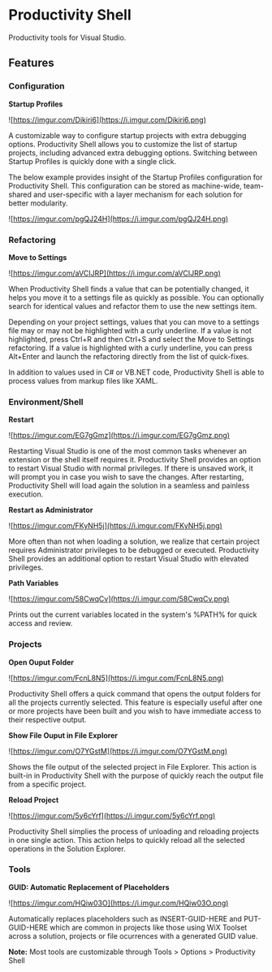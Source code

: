 #  Productivity Shell

Productivity tools for Visual Studio.

## Features

### Configuration

**Startup Profiles**

![https://imgur.com/Dikiri6](https://i.imgur.com/Dikiri6.png)

A customizable way to configure startup projects with extra debugging options. Productivity Shell allows you to customize the list of startup projects, including advanced extra debugging options. Switching between Startup Profiles is quickly done with a single click. 

The below example provides insight of the Startup Profiles configuration for Productivity Shell. This configuration can be stored as machine-wide, team-shared and user-specific with a layer mechanism for each solution for better modularity.

![https://imgur.com/pgQJ24H](https://i.imgur.com/pgQJ24H.png)

### Refactoring

**Move to Settings**

![https://imgur.com/aVCIJRP](https://i.imgur.com/aVCIJRP.png)

When Productivity Shell finds a value that can be potentially changed, it helps you move it to a settings file as quickly as possible. You can optionally search for identical values and refactor them to use the new settings item.

Depending on your project settings, values that you can move to a settings file may or may not be highlighted with a curly underline. If a value is not highlighted, press Ctrl+R and then Ctrl+S and select the Move to Settings refactoring. If a value is highlighted with a curly underline, you can press Alt+Enter and launch the refactoring directly from the list of quick-fixes.

In addition to values used in C# or VB.NET code, Productivity Shell is able to process values from markup files like XAML.

### Environment/Shell

**Restart**

![https://imgur.com/EG7gGmz](https://i.imgur.com/EG7gGmz.png)

Restarting Visual Studio is one of the most common tasks whenever an extension or the shell itself requires it. Productivity Shell provides an option to restart Visual Studio with normal privileges. If there is unsaved work, it will prompt you in case you wish to save the changes. After restarting, Productivity Shell will load again the solution in a seamless and painless execution.

**Restart as Administrator**

![https://imgur.com/FKyNH5j](https://i.imgur.com/FKyNH5j.png)

More often than not when loading a solution, we realize that certain project requires Administrator privileges to be debugged or executed. Productivity Shell provides an additional option to restart Visual Studio with elevated privileges.

**Path Variables**

![https://imgur.com/58CwqCv](https://i.imgur.com/58CwqCv.png)

Prints out the current variables located in the system's %PATH% for quick access and review.

### Projects

**Open Ouput Folder**

![https://imgur.com/FcnL8N5](https://i.imgur.com/FcnL8N5.png)

Productivity Shell offers a quick command that opens the output folders for all the projects currently selected. This feature is especially useful after one or more projects have been built and you wish to have immediate access to their respective output.

**Show File Ouput in File Explorer**

![https://imgur.com/O7YGstM](https://i.imgur.com/O7YGstM.png)

Shows the file output of the selected project in File Explorer. This action is built-in in Productivity Shell with the purpose of quickly reach the output file from a specific project.

**Reload Project**

![https://imgur.com/5y6cYrf](https://i.imgur.com/5y6cYrf.png)

Productivity Shell simplies the process of unloading and reloading projects in one single action. This action helps to quickly reload all the selected operations in the Solution Explorer.

### Tools

**GUID: Automatic Replacement of Placeholders**

![https://imgur.com/HQiw03O](https://i.imgur.com/HQiw03O.png)

Automatically replaces placeholders such as INSERT-GUID-HERE and PUT-GUID-HERE which are common in projects like those using WiX Toolset across a solution, projects or file ocurrences with a generated GUID value.


**Note:**
Most tools are customizable through Tools > Options > Productivity Shell
